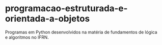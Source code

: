 # programacao-estruturada-e-orientada-a-objetos
<p>Programas em Python desenvolvidos na matéria de fundamentos de lógica e algoritmos no IFRN.</p>
